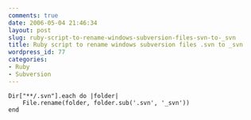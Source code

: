 ```yaml
---
comments: true
date: 2006-05-04 21:46:34
layout: post
slug: ruby-script-to-rename-windows-subversion-files-svn-to-_svn
title: Ruby script to rename windows subversion files .svn to _svn
wordpress_id: 77
categories:
- Ruby
- Subversion
---
```



    Dir["**/.svn"].each do |folder|
    	File.rename(folder, folder.sub('.svn', '_svn'))
    end
    
